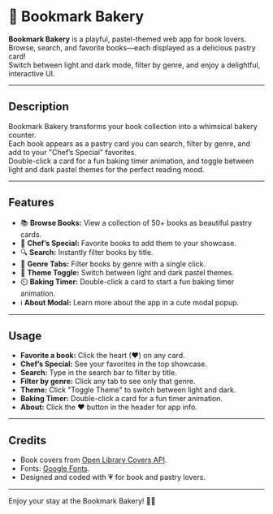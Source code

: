 
# 🍰 Bookmark Bakery

**Bookmark Bakery** is a playful, pastel-themed web app for book lovers.  
Browse, search, and favorite books—each displayed as a delicious pastry card!  
Switch between light and dark mode, filter by genre, and enjoy a delightful, interactive UI.

---

## Description

Bookmark Bakery transforms your book collection into a whimsical bakery counter.  
Each book appears as a pastry card you can search, filter by genre, and add to your "Chef’s Special" favorites.  
Double-click a card for a fun baking timer animation, and toggle between light and dark pastel themes for the perfect reading mood.

---

## Features

- 📚 **Browse Books:** View a collection of 50+ books as beautiful pastry cards.
- 💖 **Chef’s Special:** Favorite books to add them to your showcase.
- 🔍 **Search:** Instantly filter books by title.
- 🍰 **Genre Tabs:** Filter books by genre with a single click.
- 🌙 **Theme Toggle:** Switch between light and dark pastel themes.
- ⏲️ **Baking Timer:** Double-click a card to start a fun baking timer animation.
- ℹ️ **About Modal:** Learn more about the app in a cute modal popup.

---


## Usage

- **Favorite a book:** Click the heart (♥) on any card.
- **Chef’s Special:** See your favorites in the top showcase.
- **Search:** Type in the search bar to filter by title.
- **Filter by genre:** Click any tab to see only that genre.
- **Theme:** Click "Toggle Theme" to switch between light and dark.
- **Baking Timer:** Double-click a card for a fun timer animation.
- **About:** Click the ❤️ button in the header for app info.

---

## Credits

- Book covers from [Open Library Covers API](https://openlibrary.org/dev/docs/api/covers).
- Fonts: [Google Fonts](https://fonts.google.com/).
- Designed and coded with 💗 for book and pastry lovers.

---

Enjoy your stay at the Bookmark Bakery! 🍩📖
